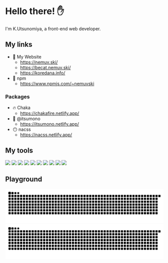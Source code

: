 # Hello there! ✋

I'm K.Utsunomiya, a front-end web developer.


## My links

- 📖 My Website
  - https://nemuv.ski/
  - https://becat.nemuv.ski/
  - https://koredana.info/
- 🎁 npm
  - https://www.npmjs.com/~nemuvski

### Packages

- 🔥 Chaka
  - https://chakafire.netlify.app/
- 🍚 @itsumono
  - https://itsumono.netlify.app/
- 😶 nacss
  - https://nacss.netlify.app/


## My tools

![](https://img.shields.io/badge/JavaScript-f0db4f?style=flat-square&logo=javascript&logoColor=black)
![](https://img.shields.io/badge/TypeScript-007acc?style=flat-square&logo=typescript&logoColor=white)
![](https://img.shields.io/badge/CSS-0092bf?style=flat-square&logo=css3&logoColor=white)
![](https://img.shields.io/badge/Sass-bf4080?style=flat-square&logo=sass&logoColor=white)
![](https://img.shields.io/badge/HTML-e34c26?style=flat-square&logo=html5&logoColor=white)
![](https://img.shields.io/badge/React.js-61dafb?style=flat-square&logo=react&logoColor=black)
![](https://img.shields.io/badge/Gatsby.js-663399?style=flat-square&logo=gatsby&logoColor=white)
![](https://img.shields.io/badge/Next.js-000000?style=flat-square&logo=next.js&logoColor=white)
![](https://img.shields.io/badge/macOS-f5f5f7?style=flat-square&logo=apple&logoColor=black)
![](https://img.shields.io/badge/WebStorm-00cdd7?style=flat-square&logo=webstorm&logoColor=white)


## Playground

![GitHub Snake Light](https://raw.githubusercontent.com/nemuvski/nemuvski/output/github-snake.svg#gh-light-mode-only)
![GitHub Snake dark](https://raw.githubusercontent.com/nemuvski/nemuvski/output/github-snake-dark.svg#gh-dark-mode-only)

<!--
## My GitHub stats

![GitHub stats](https://github-readme-stats.vercel.app/api?username=nemuvski&show_icons=true&theme=gruvbox&count_private=true&hide=contribs&hide_title=true&include_all_commits=true&cache_seconds=7200)

[![Top Langs](https://github-readme-stats.vercel.app/api/top-langs/?username=nemuvski&theme=gruvbox&langs_count=10&hide_title=true&show_icons=true&layout=compact&cache_seconds=7200)](https://github.com/anuraghazra/github-readme-stats)
-->
